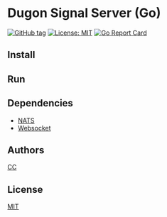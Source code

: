 # Dugon Signal Server (Go)

[![GitHub tag](https://img.shields.io/github/tag/0-u-0/dugon-signal-server.svg)](https://github.com/0-u-0/dugon-signal-server)
[![License: MIT](https://img.shields.io/badge/License-MIT-yellow.svg)](./LICENSE)
[![Go Report Card](https://goreportcard.com/badge/github.com/0-u-0/dugon-signal-server)](https://goreportcard.com/report/github.com/0-u-0/dugon-signal-server)
## Install

## Run

## Dependencies

* [NATS](https://github.com/nats-io/nats.go)
* [Websocket](https://github.com/gorilla/websocket) 

## Authors

[CC](https://crater.one)

## License

[MIT](./LICENSE)